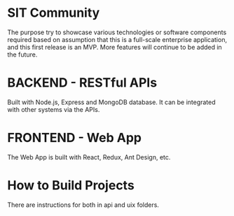 # SIT Community
The purpose try to showcase various technologies or software components required based on assumption that this is a full-scale enterprise application, and this first release is an MVP. More features will continue to be added in the future.  

# BACKEND - RESTful APIs

Built with Node.js, Express and MongoDB database. It can be integrated with other systems via the APIs.

# FRONTEND - Web App
The Web App is built with React, Redux, Ant Design, etc.

# How to Build Projects
There are instructions for both in api and uix folders.